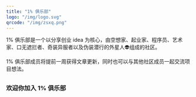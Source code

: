 ```yaml
---
title: "1% 俱乐部"
logo: "/img/logo.svg"
qrcode: "/img/zsxq.png"
---
```


1% 俱乐部是一个以分享创业 idea 为核心，由空想家、起业家、程序员、艺术家、口无遮拦者、奇装异服者以及伪装潜行的外星人👽组成的社区。

1% 俱乐部成员将提前一周获得文章更新，同时也可以与其他社区成员一起交流项目想法。

<h3 class="f4 b tc lh-title mb2" style="margin-top: 30px">欢迎你加入 1% 俱乐部</h3>